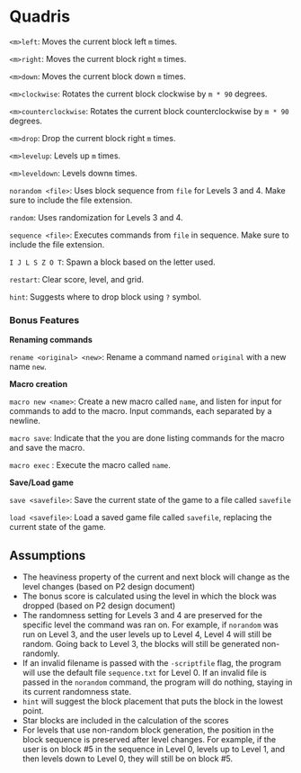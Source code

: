# Quadris

`<m>left`: Moves the current block left `m` times.

`<m>right`: Moves the current block right `m` times.

`<m>down`: Moves the current block down `m` times.

`<m>clockwise`: Rotates the current block clockwise by `m * 90` degrees.

`<m>counterclockwise`: Rotates the current block counterclockwise by `m * 90` degrees.

`<m>drop`: Drop the current block right `m` times.

`<m>levelup`: Levels up `m` times.

`<m>leveldown`: Levels down`m` times.

`norandom <file>`: Uses block sequence from `file` for Levels 3 and 4. Make sure to include the file extension.

`random`: Uses randomization for Levels 3 and 4.

`sequence <file>`: Executes commands from `file` in sequence. Make sure to include the file extension.

`I J L S Z O T`: Spawn a block based on the letter used.

`restart`: Clear score, level, and grid.

`hint`: Suggests where to drop block using `?` symbol.

### Bonus Features

**Renaming commands**

`rename <original> <new>`: Rename a command named `original` with a new name `new`.

**Macro creation**

`macro new <name>`: Create a new macro called `name`, and listen for input for commands to add to the macro. Input commands, each separated by a newline.

`macro save`: Indicate that the you are done listing commands for the macro and save the macro.

`macro exec` <name>: Execute the macro called `name`.

**Save/Load game** 

`save <savefile>`: Save the current state of the game to a file called `savefile`

`load <savefile>`: Load a saved game file called `savefile`, replacing the current state of the game.

## Assumptions
- The heaviness property of the current and next block will change as the level changes (based on P2 design document)
- The bonus score is calculated using the level in which the block was dropped (based on P2 design document)
- The randomness setting for Levels 3 and 4 are preserved for the specific level the command was ran on. For example, if `norandom` was run on Level 3, and the user levels up to Level 4, Level 4 will still be random. Going back to Level 3, the blocks will still be generated non-randomly.
- If an invalid filename is passed with the `-scriptfile` flag, the program will use the default file `sequence.txt` for Level 0. If an invalid file is passed in the `norandom` command, the program will do nothing, staying in its current randomness state.
- `hint` will suggest the block placement that puts the block in the lowest point.
- Star blocks are included in the calculation of the scores
- For levels that use non-random block generation, the position in the block sequence is preserved after level changes. For example, if the user is on block #5 in the sequence in Level 0, levels up to Level 1, and then levels down to Level 0, they will still be on block #5.
